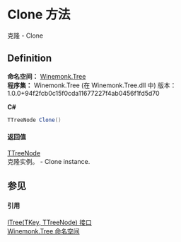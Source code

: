 # Clone 方法


克隆 - Clone



## Definition
**命名空间：** <a href="N_Winemonk_Tree.md">Winemonk.Tree</a>  
**程序集：** Winemonk.Tree (在 Winemonk.Tree.dll 中) 版本：1.0.0+94f2fcb0c15f0cda11677227f4ab0456f1fd5d70

**C#**
``` C#
TTreeNode Clone()
```



#### 返回值
<a href="T_Winemonk_Tree_ITree_2.md">TTreeNode</a>  
克隆实例。 - Clone instance.

## 参见


#### 引用
<a href="T_Winemonk_Tree_ITree_2.md">ITree(TKey, TTreeNode) 接口</a>  
<a href="N_Winemonk_Tree.md">Winemonk.Tree 命名空间</a>  
